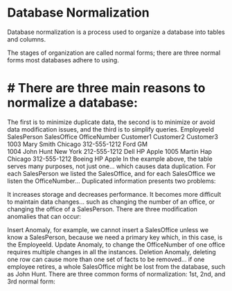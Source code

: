 # Database Normalization
Database normalization is a process used to organize a database into tables and columns.

The stages of organization are called normal forms; there are three normal forms most databases adhere to using.

# # There are three main reasons to normalize a database:

The first is to minimize duplicate data,
the second is to minimize or avoid data modification issues,
and the third is to simplify queries.
EmployeeId	SalesPerson	SalesOffice	OfficeNumber	Customer1	Customer2	Customer3
1003	Mary Smith	Chicago	312-555-1212	Ford	GM	
1004	John Hunt	New York	212-555-1212	Dell	HP	Apple
1005	Martin Hap	Chicago	312-555-1212	Boeing	HP	Apple
In the example above, the table serves many purposes, not just one... which causes data duplication. For each SalesPerson we listed the SalesOffice, and for each SalesOffice we listen the OfficeNumber... Duplicated information presents two problems:

It increases storage and decreases performance.
It becomes more difficult to maintain data changes... such as changing the number of an office, or changing the office of a SalesPerson.
There are three modification anomalies that can occur:

Insert Anomaly, for example, we cannot insert a SalesOffice unless we know a SalesPerson, because we need a primary key which, in this case, is the EmployeeId.
Update Anomaly, to change the OfficeNumber of one office requires multiple changes in all the instances.
Deletion Anomaly, deleting one row can cause more than one set of facts to be removed... if one employee retires, a whole SalesOffice might be lost from the database, such as John Hunt.
There are three common forms of normalization: 1st, 2nd, and 3rd normal form:

